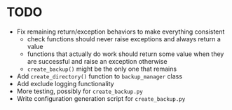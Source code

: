 # TODO
* Fix remaining return/exception behaviors to make everything consistent
  * check functions should never raise exceptions and always return a value
  * functions that actually do work should return some value when they are
    successful and raise an exception otherwise
  * `create_backup()` might be the only one that remains
* Add `create_directory()` function to `backup_manager` class
* Add exclude logging functionality
* More testing, possibly for `create_backup.py`
* Write configuration generation script for `create_backup.py`
